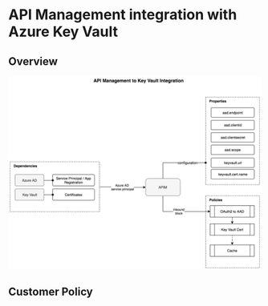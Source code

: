 # API Management integration with Azure Key Vault

## Overview

![Diagram](https://github.com/kevinhillinger/azure-api-management-keyvault/raw/master/docs/diagram.png "")

## Customer Policy


